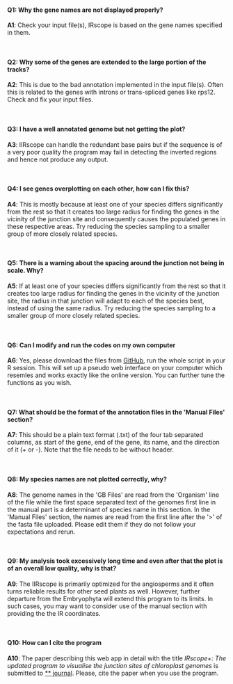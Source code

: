 #### Q1: Why the gene names are not displayed properly?

**A1**: Check your input file(s), IRscope is based on the gene names specified in them.

</br>

#### Q2: Why some of the genes are extended to the large portion of the tracks?

**A2**: This is due to the bad annotation implemented in the input file(s). Often this is related to the genes with introns or trans-spliced genes like rps12. Check and fix your input files.

</br>

#### Q3: I have a well annotated genome but not getting the plot?

**A3**: IIRscope can handle the redundant base pairs but if the sequence is of a very poor quality the program may fail in detecting the inverted regions and hence not produce any output.

</br>


#### Q4: I see genes overplotting on each other, how can I fix this?

**A4**: This is mostly because at least one of your species differs significantly from the rest so that it creates too large radius for finding the genes in the vicinity of the junction site and consequently causes the populated genes in these respective areas. Try reducing the species sampling to a smaller group of more closely related species.

</br>

#### Q5: There is a warning about the spacing around the junction not being in scale. Why?

**A5**: If at least one of your species differs significantly from the rest so that it creates too large radius for finding the genes in the vicinity of the junction site, the radius in that junction will adapt to each of the species best, instead of using the same radius. Try reducing the species sampling to a smaller group of more closely related species.

</br>

#### Q6: Can I modify and run the codes on my own computer

**A6**: Yes, please download the files from [GitHub](https://github.com/AmiryousefiLab/IIRscope), run the whole script in your R session. This will set up a pseudo web interface on your computer which resemles and works exactly like the online version. You can further tune the functions as you wish.

</br>

#### Q7: What should be the format of the annotation files in the 'Manual Files' section?

**A7**: This should be a plain text format (.txt) of the four tab separated columns, as start of the gene, end of the gene, its name, and the direction of it (+ or -). Note that the file needs to be without header.

</br>

#### Q8: My species names are not plotted correctly, why?

**A8**: The genome names in the 'GB Files' are read from the 'Organism' line of the file while the first space separated text of the genomes first line in the manual part is a determinant of species name in this section. In the 'Manual Files' section, the names are read from the first line after the '>' of the fasta file uploaded. Please edit them if they do not follow your expectations and rerun.

</br>

#### Q9: My analysis took excessively long time and even after that the plot is of an overall low quality, why is that?

**A9**: The IIRscope is primarily optimized for the angiosperms and it often turns reliable results for other seed plants as well. However, further departure from the Embryophyta will extend this program to its limits. In such cases, you may want to consider use of the manual section with providing the the IR coordinates.

</br>

#### Q10: How can I cite the program

**A10**: The paper describing this web app in detail with the title *IRscope+: The updated program to visualise the junction sites of chloroplast genomes* is submitted to [** journal](https://doi.org/10.1093/bioinformatics/bty220). Please, cite the paper when you use the program.